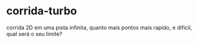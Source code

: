 # corrida-turbo
corrida 2D em uma pista infinita, quanto mais pontos mais rapido, e dificil, qual será o seu limite?
